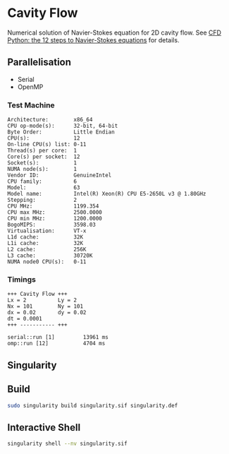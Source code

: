 # Cavity Flow

Numerical solution of Navier-Stokes equation for 2D cavity flow. See [CFD Python: the 12 steps to Navier-Stokes equations](https://doi.org/10.21105/jose.00021) for details.

## Parallelisation

* Serial
* OpenMP

### Test Machine

```
Architecture:        x86_64
CPU op-mode(s):      32-bit, 64-bit
Byte Order:          Little Endian
CPU(s):              12
On-line CPU(s) list: 0-11
Thread(s) per core:  1
Core(s) per socket:  12
Socket(s):           1
NUMA node(s):        1
Vendor ID:           GenuineIntel
CPU family:          6
Model:               63
Model name:          Intel(R) Xeon(R) CPU E5-2650L v3 @ 1.80GHz
Stepping:            2
CPU MHz:             1199.354
CPU max MHz:         2500.0000
CPU min MHz:         1200.0000
BogoMIPS:            3598.03
Virtualisation:      VT-x
L1d cache:           32K
L1i cache:           32K
L2 cache:            256K
L3 cache:            30720K
NUMA node0 CPU(s):   0-11
```

### Timings

```
+++ Cavity Flow +++
Lx = 2          Ly = 2
Nx = 101        Ny = 101
dx = 0.02       dy = 0.02
dt = 0.0001
+++ ----------- +++

serial::run [1]         13961 ms
omp::run [12]           4704 ms
```

## Singularity

## Build

```bash
sudo singularity build singularity.sif singularity.def
```

## Interactive Shell

```bash
singularity shell --nv singularity.sif
```
